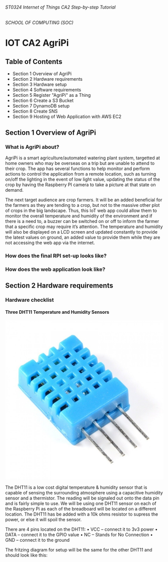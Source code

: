 ###### ST0324 Internet of Things CA2 Step-by-step Tutorial

###### SCHOOL OF COMPUTING (SOC)

# IOT CA2 AgriPi

## Table of Contents

- Section 1 Overview of AgriPi
- Section 2 Hardware requirements
- Section 3 Hardware setup
- Section 4 Software requirements
- Section 5 Register "AgriPi" as a Thing
- Section 6 Create a S3 Bucket
- Section 7 DynamoDB setup
- Section 8 Create SNS
- Section 9 Hosting of Web Application with AWS EC2

## Section 1 Overview of AgriPi

### What is AgriPi about?
AgriPi is a smart agriculture/automated watering plant system, targetted at home owners who may be overseas on a trip but are unable to attend to their crop. The app has several functions to help monitor and perform actions to control the application from a remote location, such as turning on/off the lighting in the event of low light value, updating the status of the crop by having the Raspberry PI camera to take a picture at that state on demand. 

The next target audience are crop farmers. It will be an added beneficial for the farmers as they are tending to a crop, but not to the massive other plot of crops in the big landscape. Thus, this IoT web app could allow them to monitor the overall temperature and humidity of the environment and if there is a need to, a buzzer can be switched on or off to inform the farmer that a specific crop may require it’s attention. The temperature and humidity will also be displayed on a LCD screen and updated constantly to provide the latest values on ground, an added value to provide them while they are not accessing the web app via the internet.

### How does the final RPI set-up looks like?

### How does the web application look like?

## Section 2 Hardware requirements

### Hardware checklist
#### Three DHT11 Temperature and Humidity Sensors
![Alt text](https://github.com/kennethwangyongqi/DISMIoTAgriPi/blob/master/README%20images/dht11sensor.jpg)

The DHT11 is a low cost digital temperature & humidity sensor that is capable of sensing the surrounding atmosphere using a capacitive humidity sensor and a thermistor. The reading will be signaled out onto the data pin and is fairly simple to use. We will be using one DHT11 sensor on each of the Raspberry Pi as each of the breadboard will be located on a different location. The DHT11 has be added with a 10k ohms resistor to supress the power, or else it will spoil the sensor.

There are 4 pins located on the DHT11:
•	VCC – connect it to 3v3 power
•	DATA – connect it to the GPIO value
•	NC – Stands for No Connection
•	GND – connect it to the ground

The fritzing diagram for setup will be the same for the other DHT11 and should look like this:

